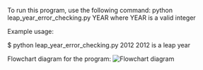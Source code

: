To run this program, use the following command:
python leap\_year\_error_checking.py YEAR
where YEAR is a valid integer

Example usage:

$ python leap\_year\_error_checking.py 2012
2012 is a leap year

Flowchart diagram for the program:
![Flowchart diagram](https://github.com/dmgasper/CS344-Leap-Year-Program/Flowchart.png)

